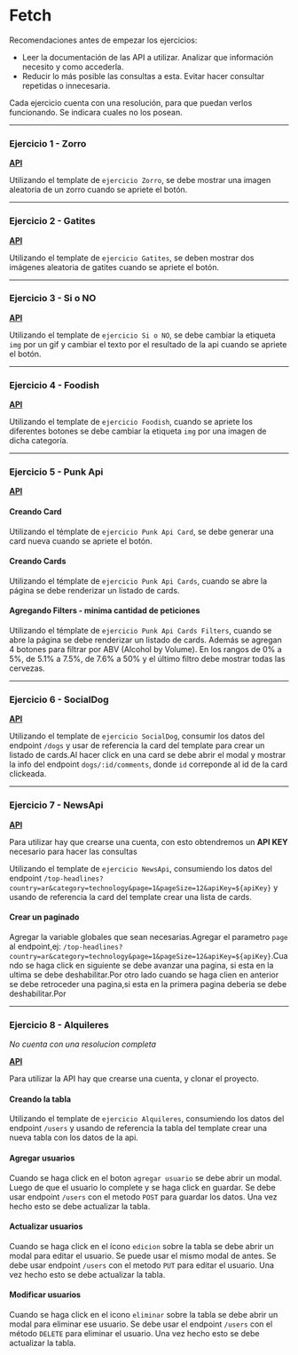# Fetch

Recomendaciones antes de empezar los ejercicios:

- Leer la documentación de las API a utilizar. Analizar que información necesito y como accederla.
- Reducir lo más posible las consultas a esta. Evitar hacer consultar repetidas o innecesaria.

Cada ejercicio cuenta con una resolución, para que puedan verlos funcionando. Se indicara cuales no los posean.

---

### Ejercicio 1 - Zorro

**[API](https://randomfox.ca/)**

Utilizando el template de `ejercicio Zorro`, se debe mostrar una imagen aleatoria de un zorro cuando se apriete el botón.

---

### Ejercicio 2 - Gatites

**[API](https://docs.thecatapi.com/api-reference/images/images-search)**

Utilizando el template de `ejercicio Gatites`, se deben mostrar dos imágenes aleatoria de gatites cuando se apriete el botón.

---

### Ejercicio 3 - Si o NO

**[API](https://yesno.wtf/api)**

Utilizando el template de `ejercicio Si o NO`, se debe cambiar la etiqueta `img` por un gif y cambiar el texto por el resultado de la api cuando se apriete el botón.

---

### Ejercicio 4 - Foodish

**[API](https://foodish-api.herokuapp.com/)**

Utilizando el template de `ejercicio Foodish`, cuando se apriete los diferentes botones se debe cambiar la etiqueta `img` por una imagen de dicha categoría.

---

### Ejercicio 5 - Punk Api

**[API](https://punkapi.com/documentation/v2)**

#### Creando Card

Utilizando el témplate de `ejercicio Punk Api Card`, se debe generar una card nueva cuando se apriete el botón.

#### Creando Cards

Utilizando el témplate de `ejercicio Punk Api Cards`, cuando se abre la página se debe renderizar un listado de cards.

#### Agregando Filters - minima cantidad de peticiones

Utilizando el témplate de `ejercicio Punk Api Cards Filters`, cuando se abre la página se debe renderizar un listado de cards. Además se agregan 4 botones para filtrar por ABV (Alcohol by Volume). En los rangos de 0% a 5%, de 5.1% a 7.5%, de 7.6% a 50% y el último filtro debe mostrar todas las cervezas.

---

### Ejercicio 6 - SocialDog

**[API](http://my-json-server.typicode.com/matiasbenary/dbJsonDogs)**

Utilizando el template de `ejercicio SocialDog`, consumir los datos del endpoint `/dogs` y usar de referencia la card del template para crear un listado de cards.Al hacer click en una card se debe abrir el modal y mostrar la info del endpoint `dogs/:id/comments`, donde `id` correponde al id de la card clickeada.

---

### Ejercicio 7 - NewsApi

**[API](https://newsapi.org/)**

Para utilizar hay que crearse una cuenta, con esto obtendremos un **API KEY** necesario para hacer las consultas

Utilizando el template de `ejercicio NewsApi`, consumiendo los datos del endpoint `/top-headlines?country=ar&category=technology&page=1&pageSize=12&apiKey=${apiKey}` y usando de referencia la card del template crear una lista de cards.

#### Crear un paginado

Agregar la variable globales que sean necesarias.Agregar el parametro `page` al endpoint,ej: `/top-headlines?country=ar&category=technology&page=1&pageSize=12&apiKey=${apiKey}`.Cuando se haga click en siguiente se debe avanzar una pagina, si esta en la ultima se debe deshabilitar.Por otro lado cuando se haga clien en anterior se debe retroceder una pagina,si esta en la primera pagina deberia se debe deshabilitar.Por

---

### Ejercicio 8 - Alquileres

_No cuenta con una resolucion completa_

**[API](https://mockapi.io/clone/5fada5eb2ec98b001604891c)**

Para utilizar la API hay que crearse una cuenta, y clonar el proyecto.

#### Creando la tabla

Utilizando el template de `ejercicio Alquileres`, consumiendo los datos del endpoint `/users` y usando de referencia la tabla del template crear una nueva tabla con los datos de la api.

#### Agregar usuarios

Cuando se haga click en el boton `agregar usuario` se debe abrir un modal. Luego de que el usuario lo complete y se haga click en guardar. Se debe usar endpoint `/users` con el metodo `POST` para guardar los datos. Una vez hecho esto se debe actualizar la tabla.

#### Actualizar usuarios

Cuando se haga click en el ícono `edicion` sobre la tabla se debe abrir un modal para editar el usuario. Se puede usar el mismo modal de antes. Se debe usar endpoint `/users` con el metodo `PUT` para editar el usuario. Una vez hecho esto se debe actualizar la tabla.

#### Modificar usuarios

Cuando se haga click en el icono `eliminar` sobre la tabla se debe abrir un modal para eliminar ese usuario. Se debe usar el endpoint `/users` con el método `DELETE` para eliminar el usuario. Una vez hecho esto se debe actualizar la tabla.
